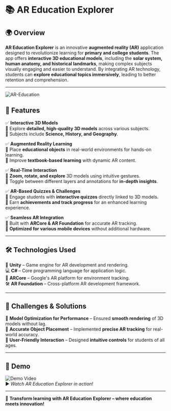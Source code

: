 # 📚 **AR Education Explorer**

## 🌍 **Overview**  
**AR Education Explorer** is an innovative **augmented reality (AR)** application designed to revolutionize learning for **primary and college students**. The app offers **interactive 3D educational models**, including the **solar system, human anatomy, and historical landmarks**, making complex subjects visually engaging and easier to understand. By integrating AR technology, students can **explore educational topics immersively**, leading to better retention and comprehension.

---
![AR-Education](https://github.com/user-attachments/assets/93e96ff9-0098-4f12-939c-8d4fa8f0b4f4) 
## 🎨 **Features**  
✅ **Interactive 3D Models**  
🔹 Explore **detailed, high-quality 3D models** across various subjects.  
🔹 Subjects include **Science, History, and Geography**.  

✅ **Augmented Reality Learning**  
🔹 Place **educational objects** in real-world environments for hands-on learning.  
🔹 Improve **textbook-based learning** with dynamic AR content.  

✅ **Real-Time Interaction**  
🔹 **Zoom, rotate, and explore** 3D models using intuitive gestures.  
🔹 Toggle between different layers and annotations for **in-depth insights**.  

✅ **AR-Based Quizzes & Challenges**  
🔹 Engage students with **interactive quizzes** directly linked to 3D models.  
🔹 Earn **achievements and track progress** for an enhanced learning experience.  

✅ **Seamless AR Integration**  
🔹 Built with **ARCore & AR Foundation** for accurate AR tracking.  
🔹 **Optimized for various mobile devices** without additional hardware.  

---

## 🛠 **Technologies Used**  
🚀 **Unity** – Game engine for AR development and rendering.  
💻 **C#** – Core programming language for application logic.  
📌 **ARCore** – Google's AR platform for environment tracking.  
🛠 **AR Foundation** – Cross-platform AR development framework.  

---

## 🚀 **Challenges & Solutions**  
🔹 **Model Optimization for Performance** – Ensured **smooth rendering** of 3D models without lag.  
🔹 **Accurate Object Placement** – Implemented **precise AR tracking** for real-world accuracy.  
🔹 **User-Friendly Interaction** – Designed **intuitive controls** for students of all ages.  

---

## 🎥 **Demo**  
![Demo Video](https://github.com/user-attachments/assets/ac620818-bdaa-47c9-b07c-67374845acb1)  
▶️ *Watch AR Education Explorer in action!*  

---

🌟 **Transform learning with AR Education Explorer – where education meets innovation!**

